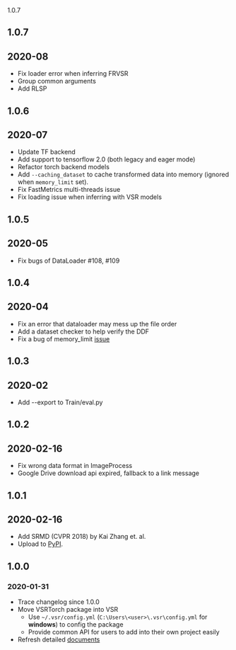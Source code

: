 1.0.7

## 1.0.7
## 2020-08
- Fix loader error when inferring FRVSR
- Group common arguments
- Add RLSP

## 1.0.6
## 2020-07
- Update TF backend
- Add support to tensorflow 2.0 (both legacy and eager mode)
- Refactor torch backend models
- Add `--caching_dataset` to cache transformed data into memory (ignored when `memory_limit` set).
- Fix FastMetrics multi-threads issue
- Fix loading issue when inferring with VSR models

## 1.0.5
## 2020-05
- Fix bugs of DataLoader #108, #109

## 1.0.4
## 2020-04
- Fix an error that dataloader may mess up the file order
- Add a dataset checker to help verify the DDF
- Fix a bug of memory_limit [issue](https://github.com/LoSealL/VideoSuperResolution/issues/102)

## 1.0.3
## 2020-02
- Add --export to Train/eval.py

## 1.0.2
## 2020-02-16
- Fix wrong data format in ImageProcess
- Google Drive download api expired, fallback to a link message

## 1.0.1
## 2020-02-16
- Add SRMD (CVPR 2018) by Kai Zhang et. al.
- Upload to [PyPI](https://pypi.org/project/VSR/).

## 1.0.0
### 2020-01-31
- Trace changelog since 1.0.0
- Move VSRTorch package into VSR
    - Use `~/.vsr/config.yml` (`C:\Users\<user>\.vsr\config.yml` for **windows**) to config the package
    - Provide common API for users to add into their own project easily
- Refresh detailed [documents](./Docs)
